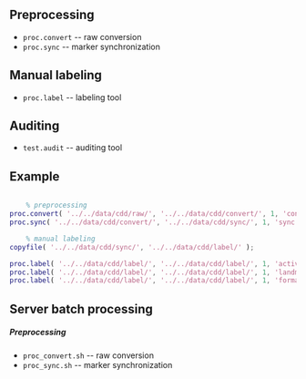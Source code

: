 Preprocessing
-------------

- `proc.convert` -- raw conversion
- `proc.sync` -- marker synchronization

Manual labeling
---------------

- `proc.label` -- labeling tool

Auditing
--------

- `test.audit` -- auditing tool

Example
-------

```matlab

	% preprocessing
proc.convert( '../../data/cdd/raw/', '../../data/cdd/convert/', 1, 'convert.log' );
proc.sync( '../../data/cdd/convert/', '../../data/cdd/sync/', 1, 'sync.log' );

	% manual labeling
copyfile( '../../data/cdd/sync/', '../../data/cdd/label/' );

proc.label( '../../data/cdd/label/', '../../data/cdd/label/', 1, 'activity', 'label.log' );
proc.label( '../../data/cdd/label/', '../../data/cdd/label/', 1, 'landmarks', 'label.log' );
proc.label( '../../data/cdd/label/', '../../data/cdd/label/', 1, 'formants', 'label.log' );

```

Server batch processing
-----------------------

##### Preprocessing

- `proc_convert.sh` -- raw conversion
- `proc_sync.sh` -- marker synchronization

